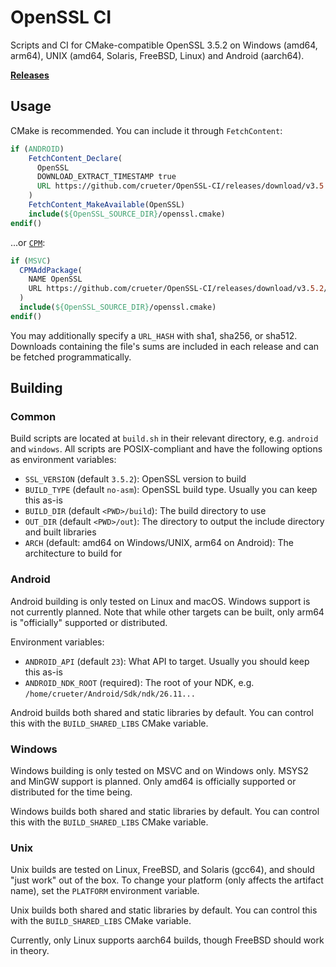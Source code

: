 # OpenSSL CI

Scripts and CI for CMake-compatible OpenSSL 3.5.2 on Windows (amd64, arm64), UNIX (amd64, Solaris, FreeBSD, Linux) and Android (aarch64).

[**Releases**](https://github.com/crueter/OpenSSL-CI/releases)

## Usage

CMake is recommended. You can include it through `FetchContent`:

```cmake
if (ANDROID)
    FetchContent_Declare(
      OpenSSL
      DOWNLOAD_EXTRACT_TIMESTAMP true
      URL https://github.com/crueter/OpenSSL-CI/releases/download/v3.5.2/openssl-android-3.5.2.tar.zst
    )
    FetchContent_MakeAvailable(OpenSSL)
    include(${OpenSSL_SOURCE_DIR}/openssl.cmake)
endif()
```

...or [`CPM`](https://github.com/cpm-cmake/CPM.cmake):

```cmake
if (MSVC)
  CPMAddPackage(
    NAME OpenSSL
    URL https://github.com/crueter/OpenSSL-CI/releases/download/v3.5.2/openssl-windows-3.5.2.tar.zst
  )
  include(${OpenSSL_SOURCE_DIR}/openssl.cmake)
endif()
```

You may additionally specify a `URL_HASH` with sha1, sha256, or sha512. Downloads containing the file's sums are included in each release and can be fetched programmatically.

## Building

### Common

Build scripts are located at `build.sh` in their relevant directory, e.g. `android` and `windows`. All scripts are POSIX-compliant and have the following options as environment variables:

- `SSL_VERSION` (default `3.5.2`): OpenSSL version to build
- `BUILD_TYPE` (default `no-asm`): OpenSSL build type. Usually you can keep this as-is
- `BUILD_DIR` (default `<PWD>/build`): The build directory to use
- `OUT_DIR` (default `<PWD>/out`): The directory to output the include directory and built libraries
- `ARCH` (default: amd64 on Windows/UNIX, arm64 on Android): The architecture to build for

### Android

Android building is only tested on Linux and macOS. Windows support is not currently planned. Note that while other targets can be built, only arm64 is "officially" supported or distributed.

Environment variables:

- `ANDROID_API` (default `23`): What API to target. Usually you should keep this as-is
- `ANDROID_NDK_ROOT` (required): The root of your NDK, e.g. `/home/crueter/Android/Sdk/ndk/26.11...`

Android builds both shared and static libraries by default. You can control this with the `BUILD_SHARED_LIBS` CMake variable.

### Windows

Windows building is only tested on MSVC and on Windows only. MSYS2 and MinGW support is planned. Only amd64 is officially supported or distributed for the time being.

Windows builds both shared and static libraries by default. You can control this with the `BUILD_SHARED_LIBS` CMake variable.

### Unix

Unix builds are tested on Linux, FreeBSD, and Solaris (gcc64), and should "just work" out of the box. To change your platform (only affects the artifact name), set the `PLATFORM` environment variable.

Unix builds both shared and static libraries by default. You can control this with the `BUILD_SHARED_LIBS` CMake variable.

Currently, only Linux supports aarch64 builds, though FreeBSD should work in theory.
